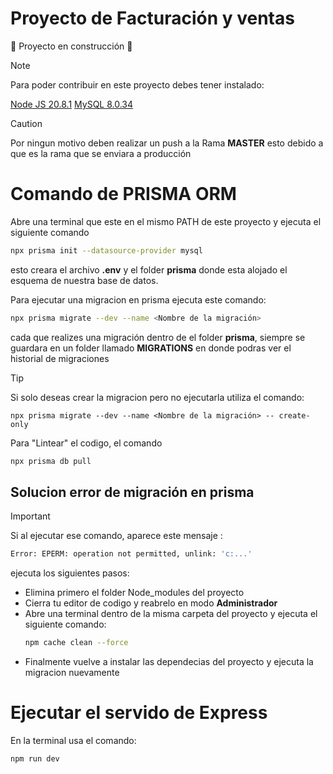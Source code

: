 # Proyecto de Facturación y ventas

:construction: Proyecto en construcción :construction:

> [!NOTE]
>Para poder contribuir en este proyecto debes tener instalado:
>
>[Node JS 20.8.1](https://nodejs.org/dist/v20.8.1/node-v20.8.1-x64.msi)
>[MySQL 8.0.34](https://dev.mysql.com/downloads/windows/installer/8.0.html)

> [!CAUTION]
> Por ningun motivo deben realizar un push a la Rama **MASTER**
> esto debido a que es la rama que se enviara a producción

# Comando de PRISMA ORM
Abre una terminal que este en el mismo PATH de este proyecto y ejecuta el siguiente comando
```bash
npx prisma init --datasource-provider mysql
```
esto creara el archivo **.env** y el folder **prisma** donde esta alojado el esquema de nuestra base de datos.

Para ejecutar una migracion en prisma ejecuta este comando:
```bash
npx prisma migrate --dev --name <Nombre de la migración> 
```
cada que realizes una migración dentro de el folder **prisma**, siempre se guardara en un folder llamado **MIGRATIONS** en donde podras ver el historial de migraciones

> [!TIP]
> Si solo deseas crear la migracion pero no ejecutarla utiliza el comando:
>```
>npx prisma migrate --dev --name <Nombre de la migración> -- create-only
> ```

Para "Lintear" el codigo, el comando
```bash
npx prisma db pull
```

## Solucion error de migración en prisma
> [!IMPORTANT]
> Si al ejecutar ese comando, aparece este mensaje :
> ```bash
> Error: EPERM: operation not permitted, unlink: 'c:...'
> ```
> ejecuta los siguientes pasos:
> 
>  - Elimina primero el folder Node_modules del proyecto
>  - Cierra tu editor de codigo y reabrelo en modo **Administrador**
>  - Abre una terminal dentro de la misma carpeta del proyecto y ejecuta el siguiente comando:
>    ```bash
>    npm cache clean --force
>    ```
>   - Finalmente vuelve a instalar las dependecias del proyecto y ejecuta la migracion nuevamente


# Ejecutar el servido de Express
En la terminal usa el comando:
```bash
npm run dev
```
